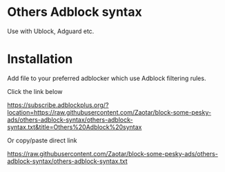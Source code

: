 # Others Adblock syntax

Use with Ublock, Adguard etc.

# Installation

Add file to your preferred adblocker which use Adblock filtering rules.

Click the link below

https://subscribe.adblockplus.org/?location=https://raw.githubusercontent.com/Zaotar/block-some-pesky-ads/others-adblock-syntax/others-adblock-syntax.txt&title=Others%20Adblock%20syntax

Or copy/paste direct link

https://raw.githubusercontent.com/Zaotar/block-some-pesky-ads/others-adblock-syntax/others-adblock-syntax.txt
